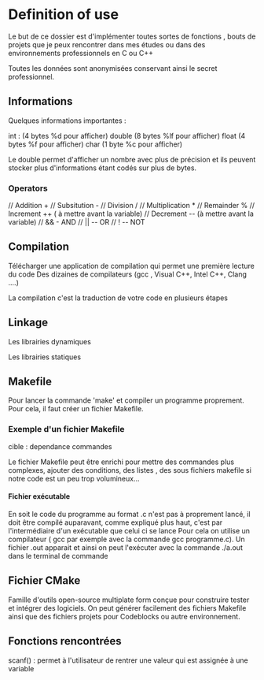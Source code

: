 # Definition of use 

Le but de ce dossier est d'implémenter toutes sortes de fonctions , bouts de projets que je peux rencontrer dans mes études ou dans des environnements professionnels en C ou C++ 

Toutes les données sont anonymisées conservant ainsi le secret professionnel. 

## Informations
Quelques informations importantes : 

int : (4 bytes %d pour afficher)
double (8 bytes %lf pour afficher)
float (4 bytes %f pour afficher)
char (1 byte %c pour afficher) 

Le double permet d'afficher un nombre avec plus de précision et ils peuvent stocker plus d'informations étant codés sur plus de bytes. 

### Operators

// Addition  +
// Subsitution -
// Division    /
// Multiplication *
// Remainder %
// Increment ++  ( à mettre avant la variable)
// Decrement --   (à mettre avant la variable)
// &&  - AND
// ||  -- OR 
// !   -- NOT


## Compilation 

Télécharger une application de compilation qui permet une première lecture du code 
Des dizaines de compilateurs (gcc , Visual C++, Intel C++, Clang ....)

La compilation c'est la traduction de votre code en plusieurs étapes


## Linkage 

Les librairies dynamiques 

Les librairies statiques 

## Makefile 

Pour lancer la commande 'make' et compiler un programme proprement.
Pour cela, il faut créer un fichier Makefile.
### Exemple d'un fichier Makefile

cible : dependance
        commandes

Le fichier Makefile peut être enrichi pour mettre des commandes plus complexes, ajouter des conditions, des listes , des sous fichiers makefile si notre code est un peu trop volumineux...


#### Fichier exécutable 

En soit le code du programme au format .c n'est pas à proprement lancé, il doit être compilé auparavant, comme expliqué plus haut, c'est par l'intermédiaire d'un exécutable que celui ci se lance
Pour cela on utilise un compilateur ( gcc par exemple avec la commande gcc programme.c).
Un fichier .out apparait et ainsi on peut l'exécuter avec la commande ./a.out dans le terminal de commande 


## Fichier CMake

Famille d'outils open-source multiplate form conçue pour construire tester et intégrer des logiciels.
On peut générer facilement des fichiers Makefile ainsi que des fichiers projets pour Codeblocks ou autre environnement. 


## Fonctions rencontrées 
scanf() : permet à l'utilisateur de rentrer une valeur qui est assignée à une variable
